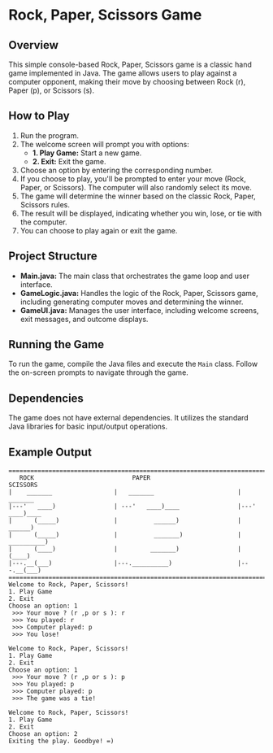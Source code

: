 # Rock, Paper, Scissors Game

## Overview

This simple console-based Rock, Paper, Scissors game is a classic hand game implemented in Java. The game allows users
to play against a computer opponent, making their move by choosing between Rock (r), Paper (p), or Scissors (s).

## How to Play

1. Run the program.
2. The welcome screen will prompt you with options:
    - **1. Play Game:** Start a new game.
    - **2. Exit:** Exit the game.
3. Choose an option by entering the corresponding number.
4. If you choose to play, you'll be prompted to enter your move (Rock, Paper, or Scissors). The computer will also
   randomly select its move.
5. The game will determine the winner based on the classic Rock, Paper, Scissors rules.
6. The result will be displayed, indicating whether you win, lose, or tie with the computer.
7. You can choose to play again or exit the game.

## Project Structure

- **Main.java:** The main class that orchestrates the game loop and user interface.
- **GameLogic.java:** Handles the logic of the Rock, Paper, Scissors game, including generating computer moves and
  determining the winner.
- **GameUI.java:** Manages the user interface, including welcome screens, exit messages, and outcome displays.

## Running the Game

To run the game, compile the Java files and execute the `Main` class. Follow the on-screen prompts to navigate through
the game.

## Dependencies

The game does not have external dependencies. It utilizes the standard Java libraries for basic input/output operations.

## Example Output

```
=======================================================================================
   ROCK                           PAPER                              SCISSORS          
|    _______                 |   _______                       |    _______         
|---'   ____)                | ---'   ____)____                |---'   ____)____    
|      (_____)               |          ______)                |          ______)   
|      (_____)               |          _______)               |       __________)  
|      (____)                |         _______)                |      (____)        
|---.__(___)                 |---.__________)                  |---.__(___)         
=======================================================================================
Welcome to Rock, Paper, Scissors!
1. Play Game
2. Exit
Choose an option: 1
 >>> Your move ? (r ,p or s ): r
 >>> You played: r
 >>> Computer played: p
 >>> You lose!

Welcome to Rock, Paper, Scissors!
1. Play Game
2. Exit
Choose an option: 1
 >>> Your move ? (r ,p or s ): p
 >>> You played: p
 >>> Computer played: p
 >>> The game was a tie!

Welcome to Rock, Paper, Scissors!
1. Play Game
2. Exit
Choose an option: 2
Exiting the play. Goodbye! =)

